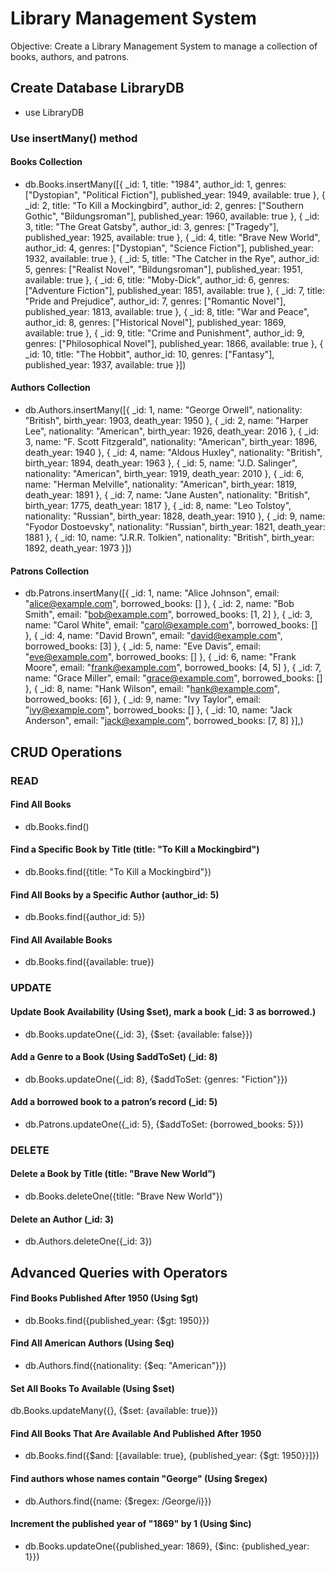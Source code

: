 # Library Management System

Objective: Create a Library Management System to manage a collection of books, authors, and patrons.

## Create Database LibraryDB

- use LibraryDB

### Use insertMany() method

#### Books Collection

- db.Books.insertMany([{ \_id: 1, title: "1984", author_id: 1, genres: ["Dystopian", "Political Fiction"], published_year: 1949, available: true }, { \_id: 2, title: "To Kill a Mockingbird", author_id: 2, genres: ["Southern Gothic", "Bildungsroman"], published_year: 1960, available: true }, { \_id: 3, title: "The Great Gatsby", author_id: 3, genres: ["Tragedy"], published_year: 1925, available: true }, { \_id: 4, title: "Brave New World", author_id: 4, genres: ["Dystopian", "Science Fiction"], published_year: 1932, available: true }, { \_id: 5, title: "The Catcher in the Rye", author_id: 5, genres: ["Realist Novel", "Bildungsroman"], published_year: 1951, available: true }, { \_id: 6, title: "Moby-Dick", author_id: 6, genres: ["Adventure Fiction"], published_year: 1851, available: true }, { \_id: 7, title: "Pride and Prejudice", author_id: 7, genres: ["Romantic Novel"], published_year: 1813, available: true }, { \_id: 8, title: "War and Peace", author_id: 8, genres: ["Historical Novel"], published_year: 1869, available: true }, { \_id: 9, title: "Crime and Punishment", author_id: 9, genres: ["Philosophical Novel"], published_year: 1866, available: true }, { \_id: 10, title: "The Hobbit", author_id: 10, genres: ["Fantasy"], published_year: 1937, available: true }])

#### Authors Collection

- db.Authors.insertMany([{ _id: 1, name: "George Orwell", nationality: "British", birth_year: 1903, death_year: 1950 }, { _id: 2, name: "Harper Lee", nationality: "American", birth_year: 1926, death_year: 2016 }, { _id: 3, name: "F. Scott Fitzgerald", nationality: "American", birth_year: 1896, death_year: 1940 }, { _id: 4, name: "Aldous Huxley", nationality: "British", birth_year: 1894, death_year: 1963 }, { _id: 5, name: "J.D. Salinger", nationality: "American", birth_year: 1919, death_year: 2010 }, { _id: 6, name: "Herman Melville", nationality: "American", birth_year: 1819, death_year: 1891 }, { _id: 7, name: "Jane Austen", nationality: "British", birth_year: 1775, death_year: 1817 }, { _id: 8, name: "Leo Tolstoy", nationality: "Russian", birth_year: 1828, death_year: 1910 }, { _id: 9, name: "Fyodor Dostoevsky", nationality: "Russian", birth_year: 1821, death_year: 1881 }, { _id: 10, name: "J.R.R. Tolkien", nationality: "British", birth_year: 1892, death_year: 1973 }])

#### Patrons Collection

- db.Patrons.insertMany([{ \_id: 1, name: "Alice Johnson", email: "alice@example.com", borrowed_books: [] }, { \_id: 2, name: "Bob Smith", email: "bob@example.com", borrowed_books: [1, 2] }, { \_id: 3, name: "Carol White", email: "carol@example.com", borrowed_books: [] }, { \_id: 4, name: "David Brown", email: "david@example.com", borrowed_books: [3] }, { \_id: 5, name: "Eve Davis", email: "eve@example.com", borrowed_books: [] }, { \_id: 6, name: "Frank Moore", email: "frank@example.com", borrowed_books: [4, 5] }, { \_id: 7, name: "Grace Miller", email: "grace@example.com", borrowed_books: [] }, { \_id: 8, name: "Hank Wilson", email: "hank@example.com", borrowed_books: [6] }, { \_id: 9, name: "Ivy Taylor", email: "ivy@example.com", borrowed_books: [] }, { \_id: 10, name: "Jack Anderson", email: "jack@example.com", borrowed_books: [7, 8] }],)

## CRUD Operations

### READ

#### Find All Books

- db.Books.find()

#### Find a Specific Book by Title (title: "To Kill a Mockingbird")

- db.Books.find({title: "To Kill a Mockingbird"})

#### Find All Books by a Specific Author (author_id: 5)

- db.Books.find({author_id: 5})

#### Find All Available Books

- db.Books.find({available: true})

### UPDATE

#### Update Book Availability (Using $set), mark a book (\_id: 3 as borrowed.)

- db.Books.updateOne({\_id: 3}, {$set: {available: false}})

#### Add a Genre to a Book (Using $addToSet) (\_id: 8)

- db.Books.updateOne({\_id: 8}, {$addToSet: {genres: "Fiction"}})

#### Add a borrowed book to a patron’s record (\_id: 5)

- db.Patrons.updateOne({\_id: 5}, {$addToSet: {borrowed_books: 5}})

### DELETE

#### Delete a Book by Title (title: "Brave New World”)

- db.Books.deleteOne({title: "Brave New World"})

#### Delete an Author (\_id: 3)

- db.Authors.deleteOne({\_id: 3})

## Advanced Queries with Operators

#### Find Books Published After 1950 (Using $gt)

- db.Books.find({published_year: {$gt: 1950}})

#### Find All American Authors (Using $eq)

- db.Authors.find({nationality: {$eq: "American"}})

#### Set All Books To Available (Using $set)

db.Books.updateMany({}, {$set: {available: true}})

#### Find All Books That Are Available And Published After 1950

- db.Books.find({$and: [{available: true}, {published_year: {$gt: 1950}}]})

#### Find authors whose names contain "George" (Using $regex)

- db.Authors.find({name: {$regex: /George/i}})

#### Increment the published year of "1869" by 1 (Using $inc)

- db.Books.updateOne({published_year: 1869}, {$inc: {published_year: 1}})
